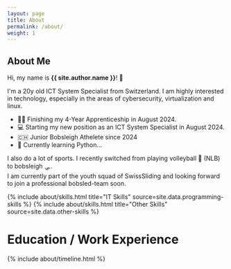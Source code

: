 ```yaml
---
layout: page
title: About
permalink: /about/
weight: 1
---
```


## **About Me**
Hi, my name is **{{ site.author.name }}**! :wave:  

I'm a 20y old ICT System Specialist from Switzerland. I am highly interested in technology, especially in the areas of cybersecurity, virtualization and linux.
- :student: Finishing my 4-Year Apprenticeship in August 2024.
- :computer: Starting my new position as an ICT System Specialist in August 2024.
- :switzerland: Junior Bobsleigh Athelete since 2024
- :snake: Currently learning Python...

I also do a lot of sports. I recently switched from playing volleyball :volleyball: (NLB) to bobsleigh :sled:.  
I am currently part of the youth squad of SwissSliding and looking forward to join a professional bobsled-team soon.

<div class="row">
{% include about/skills.html title="IT Skills" source=site.data.programming-skills %}
{% include about/skills.html title="Other Skills" source=site.data.other-skills %}
</div>

# **Education / Work Experience**
<div class="row">
{% include about/timeline.html %}
</div>
